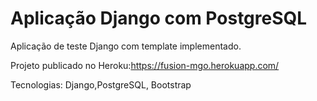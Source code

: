 # Aplicação Django com PostgreSQL
Aplicação de teste Django com template implementado. 

Projeto publicado no Heroku:https://fusion-mgo.herokuapp.com/

Tecnologias: Django,PostgreSQL, Bootstrap
